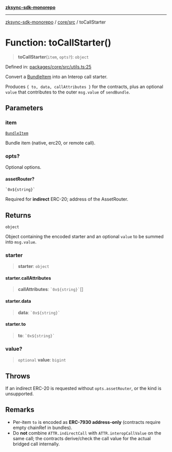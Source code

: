 [**zksync-sdk-monorepo**](../../../README.md)

---

[zksync-sdk-monorepo](../../../README.md) / [core/src](../README.md) / toCallStarter

# Function: toCallStarter()

> **toCallStarter**(`item`, `opts?`): `object`

Defined in: [packages/core/src/utils.ts:25](https://github.com/dutterbutter/zksync-sdk/blob/128d557933eb10f01edd78c0b3392137ca480daf/packages/core/src/utils.ts#L25)

Convert a [BundleItem](../type-aliases/BundleItem.md) into an Interop call starter.

Produces `{ to, data, callAttributes }` for the contracts, plus an optional `value`
that contributes to the outer `msg.value` of `sendBundle`.

## Parameters

### item

[`BundleItem`](../type-aliases/BundleItem.md)

Bundle item (native, erc20, or remote call).

### opts?

Optional options.

#### assetRouter?

`` `0x${string}` ``

Required for **indirect** ERC-20; address of the AssetRouter.

## Returns

`object`

Object containing the encoded starter and an optional `value` to be summed into `msg.value`.

### starter

> **starter**: `object`

#### starter.callAttributes

> **callAttributes**: `` `0x${string}` ``[]

#### starter.data

> **data**: `` `0x${string}` ``

#### starter.to

> **to**: `` `0x${string}` ``

### value?

> `optional` **value**: `bigint`

## Throws

If an indirect ERC-20 is requested without `opts.assetRouter`, or the kind is unsupported.

## Remarks

- Per-item `to` is encoded as **ERC-7930 address-only** (contracts require empty chainRef in bundles).
- Do **not** combine `ATTR.indirectCall` with `ATTR.interopCallValue` on the same call; the contracts
  derive/check the call value for the actual bridged call internally.
